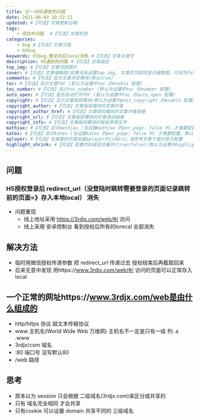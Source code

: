 ```yaml
---
title: 记一次H5遇到的问题
date: 2021-06-03 10:52:11
updated: #【可选】文章更新日期
tags: 
    - 项目中问题  #【可选】文章标签
categories: 
    - bug #【可选】文章分类
    - h5bug
keywords: h5bug,重定向后local消失 #【可选】文章关键字
description: H5遇到的问题 #【可选】文章描述
top_img: #【可选】文章顶部图片
cover: #【可选】文章缩略图(如果没有设置top_img, 文章页顶部将显示缩略图，可设为false / 图片地址/ 留空)
comments: #【可选】显示文章评论模块(默认true)
toc: #【可选】显示文章TOC (默认为设置中toc 的enable 配置)
toc_number: #【可选】显示toc_number (默认为设置中toc 的number 配置)
auto_open: #【可选】是否自动打开TOC (默认为设置中toc 的auto_open 配置)
copyright: #【可选】显示文章版权模块(默认为设置中post_copyright 的enable 配置)
copyright_author: #【可选】文章版权模块的文章作者
copyright_author_href: #【可选】文章版权模块的文章作者链接
copyright_url: #【可选】文章版权模块的文章连结链接
copyright_info: #【可选】文章版权模块的版权声明文字
mathjax: #【可选】显示mathjax (当设置mathjax 的per_page: false 时，才需要配置，默认false)
katex: #【可选】显示katex (当设置katex 的per_page: false 时，才需要配置，默认false)
aplayer: #【可选】在需要的页面加载aplayer的js和css,请参考文章下面的音乐配置
highlight_shrink: #【可选】配置代码框是否展开(true/false)(默认为设置中highlight_shrink 的配置)
---
```

## 问题 
### H5授权登录后 redirect_url（没登陆时跳转需要登录的页面记录跳转前的页面=》存入本地local） 消失
+ 问题重现
  + 线上地址采用 https://3rdjx.com/web/#/ 访问
  + 线上采用 安卓控制台 看到授权后所有的lorecal 全部消失
## 解决方法
  + 临时用微信授权传递参数 把 redirect_url 传递过去 授权结束后再截取回来 
  + 后来无意中发现 用https://www.3rdjx.com/web/#/ 访问的页面可以正常存入local 
## 一个正常的网址https://www.3rdjx.com/web是由什么组成的
 + http/https 协议 超文本传输协议
 + www        主机名(World Wide Web  万维网) 主机名不一定是只有一级 列: a .www
 + 3rdjx/com  域名
 + :80        端口号 没写默认80
 + /web       路径
## 思考
 + 原本以为 session 只会根据 二级域名(3rdjx.com)来区分或共享的
 + 只有 域名完全相同 才会共享
 + 只有cookie 可以设置 domain 共享不同的 三级域名 
